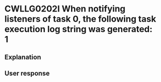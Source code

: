 # CWLLG0202I When notifying listeners of task 0, the following task execution log string was generated: 1

## Explanation

## User response